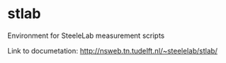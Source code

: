 # stlab
Environment for SteeleLab measurement scripts

Link to documetation: http://nsweb.tn.tudelft.nl/~steelelab/stlab/
